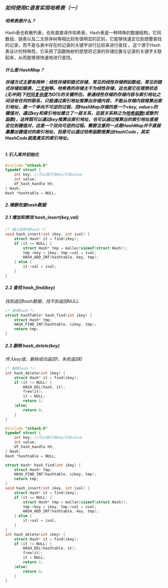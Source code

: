 ### *如何使用C语言实现哈希表（一）*

#### *哈希表是什么？*

Hash表也称散列表，也有直接译作哈希表，Hash表是一种特殊的数据结构，它同数组、链表以及二叉排序树等相比较有很明显的区别，它能够快速定位到想要查找的记录，而不是与表中存在的记录的关键字进行比较来进行查找 。这个源于Hash表设计的特殊性，它采用了函数映射的思想将记录的存储位置与记录的关键字关联起来，从而能够很快速地进行查找。

#### *什么是 HashMap？*

###### **存储方式主要有两种：线性存储和链式存储，常见的线性存储例如数组，常见的链式存储如链表、[二叉树](https://zhida.zhihu.com/search?q=二叉树&zhida_source=entity&is_preview=1)等。哈希表的存储主干为线性存储，这也是它在理想状态(无冲突)下[时间复杂度](https://zhida.zhihu.com/search?q=时间复杂度&zhida_source=entity&is_preview=1)为O(1)的关键所在。普通线性存储的存储内容与索引地址之间没有任何的联系，只能通过索引地址推算出存储内容，不能从存储内容推算出索引地址，是一个单向不可逆的过程，而HashMap存储的是一个<key, value>的键值对，通过key和索引地址建立了一层关系，这层关系称之为[哈希函数](https://zhida.zhihu.com/search?q=哈希函数&zhida_source=entity&is_preview=1)(或散列函数)，这样既可以通过key推算出索引地址，也可以通过推算出的索引地址直接定位到键值对，这是一个双向可逆的过程。需要注意的一点是HashMap并不直接暴露出键值对的索引地址，但是可以通过哈希函数推算出HashCode，其实HashCode就是真实的索引地址。**

#### *1.引入库并初始化*

```c
#include "uthash.h"
typedef struct {
    int key; //可以就只有key不加value
    int value;
    UT_hash_handle hh;
} Hash;
Hash *hashtable = NULL;

```

#### *2.增删改查hash数据*

##### *2.1 增加和修改 hash_insert(key,val)*

```c
/* 插入和修改hash */
void hash_insert(int ikey, int ival) {
    struct Hash* it = find(ikey);
    if (it == NULL) {
        struct Hash* tmp = malloc(sizeof(struct Hash));
        tmp->key = ikey, tmp->val = ival;
        HASH_ADD_INT(hashtable, key, tmp);
    } else {
        it->val = ival;
    }
}

```

##### *2.2 查找 hash_find(key)*

*找到返回hash数据，找不到返回NULL*

```c
/* 查找hash */
struct hashTable* hash_find(int ikey) {
    struct Hash* tmp;
    HASH_FIND_INT(hashtable, &ikey, tmp);
    return tmp;
}

```

##### *2.3 删除 hash_delete(key)*

*传入key值，删除成功返回1，失败返回0*

```c
/* 删除hash */
int hash_delete(int ikey) {
	struct Hash* it = find(ikey);
	if (it != NULL) {
		HASH_DEL(hash, it);
	    free(it);
	    it = NULL;
	    return 1;
	}else{
		return 0;
	}
}

```

```c
#include "uthash.h"
typedef struct {
    int key; //可以就只有key不加value
    int value;
    UT_hash_handle hh;
} Hash;
Hash *hashtable = NULL;

struct Hash* hash_find(int ikey) {
    struct Hash* tmp;
    HASH_FIND_INT(hashtable, &ikey, tmp);
    return tmp;
}
void hash_insert(int ikey, int ival) {
    struct Hash* it = find(ikey);
    if (it == NULL) {
        struct Hash* tmp = malloc(sizeof(struct Hash));
        tmp->key = ikey, tmp->val = ival;
        HASH_ADD_INT(hashtable, key, tmp);
    } else {
        it->val = ival;
    }
}
int hash_delete(int ikey) {
	struct Hash* it = find(ikey);
	if (it != NULL) {
		HASH_DEL(hashtable, it);
	    free(it);
	    it = NULL;
	    return 1;
	}else{
		return 0;
	}
}

```

